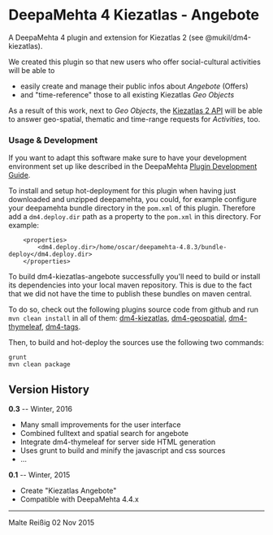 
DeepaMehta 4 Kiezatlas - Angebote
=================================

A DeepaMehta 4 plugin and extension for Kiezatlas 2 (see @mukil/dm4-kiezatlas).

We created this plugin so that new users who offer social-cultural activities will be able to

* easily create and manage their public infos about _Angebote_ (Offers)
* and "time-reference" those to all existing Kiezatlas _Geo Objects_

As a result of this work, next to _Geo Objects_, the [Kiezatlas 2 API](http://kreise.kiezatlas.de/pages/api-documentation) will be able to answer geo-spatial, thematic and time-range requests for _Activities_, too.


### Usage & Development

If you want to adapt this software make sure to have your development environment set up like described in the DeepaMehta [Plugin Development Guide](https://trac.deepamehta.de/wiki/PluginDevelopmentGuide).

To install and setup hot-deployment for this plugin when having just downloaded and unzipped deepamehta, you could, for example configure your deepamehta bundle directory in the `pom.xml` of this plugin. Therefore add a `dm4.deploy.dir` path as a property to the `pom.xml` in this directory. For example:

```
    <properties>
        <dm4.deploy.dir>/home/oscar/deepamehta-4.8.3/bundle-deploy</dm4.deploy.dir>
    </properties>
```

To build dm4-kiezatlas-angebote successfully you'll need to build or install its dependencies into your local maven repository. This is due to the fact that we did not have the time to publish these bundles on maven central.

To do so, check out the following plugins source code from github and run `mvn clean install` in all of them: [dm4-kiezatlas](http://github.com/mukil/dm4-kiezatlas), [dm4-geospatial](http://github.com/mukil/dm4-geospatial), [dm4-thymeleaf](http://github.com/jri/dm4-thymeleaf), [dm4-tags](http://github.com/mukil/dm4.tags).

Then, to build and hot-deploy the sources use the following two commands:
```
grunt
mvn clean package
```



Version History
---------------

**0.3** -- Winter, 2016

* Many small improvements for the user interface
* Combined fulltext and spatial search for angebote
* Integrate dm4-thymeleaf for server side HTML generation
* Uses grunt to build and minify the javascript and css sources
* ...

**0.1** -- Winter, 2015

* Create "Kiezatlas Angebote"
* Compatible with DeepaMehta 4.4.x

------------
Malte Reißig
02 Nov 2015

